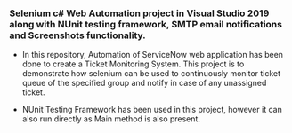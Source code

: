 ### Selenium c# Web Automation project in Visual Studio 2019 along with NUnit testing framework, SMTP email notifications and Screenshots functionality.
- In this repository, Automation of ServiceNow web application has been done to create a Ticket Monitoring System. This project is to demonstrate how selenium can be used to continuously monitor ticket queue of the specified group and notify in case of any unassigned ticket.

- NUnit Testing Framework has been used in this project, however it can also run directly as Main method is also present.
